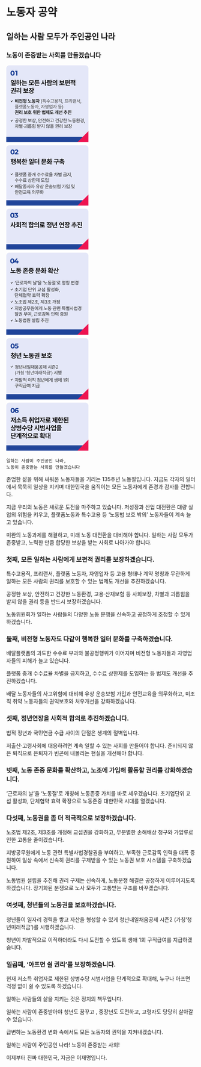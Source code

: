 # 노동자 공약

## 일하는 사람 모두가 주인공인 나라
### 노동이 존중받는 사회를 만들겠습니다

![공약 이미지](014.jpeg)

```
일하는 사람이 주인공인 나라,
노동이 존중받는 사회를 만들겠습니다
```

존엄한 삶을 위해 싸워온 노동자들을 기리는 135주년 노동절입니다. 
지금도 각자의 일터에서 묵묵히 일상을 지키며 대한민국을 움직이는 모든
노동자에게 존경과 감사를 전합니다.

지금 우리의 노동은 새로운 도전을 마주하고 있습니다. 저성장과 산업 대전환은 대량 실업의 위험을 키우고, 플랫폼노동과 특수고용 등 ‘노동법 보호
밖의’ 노동자들이 계속 늘고 있습니다.

미완의 노동과제를 해결하고, 미래 노동 대전환을 대비해야 합니다. 
일하는 사람 모두가 존중받고, 노력한 만큼 합당한 보상을 받는 사회로 나아가야
합니다.

### 첫째, 모든 일하는 사람에게 보편적 권리를 보장하겠습니다.

특수고용직, 프리랜서, 플랫폼 노동자, 자영업자 등 고용 형태나 계약 명칭과 무관하게 일하는 모든 사람의 권리를 보호할 수 있는 법제도 개선을
추진하겠습니다.

공정한 보상, 안전하고 건강한 노동환경, 고용·산재보험 등 사회보장, 차별과 괴롭힘을 받지 않을 권리 등을 반드시 보장하겠습니다.

노동위원회가 일하는 사람들의 다양한 노동 분쟁을 신속하고 공정하게 조정할 수 있게 하겠습니다.

### 둘째, 비전형 노동자도 다같이 행복한 일터 문화를 구축하겠습니다.

배달플랫폼의 과도한 수수료 부과와 불공정행위가 이어지며 비전형 노동자들과 자영업자들의 피해가 늘고 있습니다.

플랫폼 중개 수수료율 차별을 금지하고, 수수료 상한제를 도입하는 등 법제도 개선을 추진하겠습니다.

배달 노동자들의 사고위험에 대비해 유상 운송보험 가입과 안전교육을 의무화하고, 미조직 취약 노동자들의 권익보호와 처우개선을 강화하겠습니다.

### 셋째, 정년연장을 사회적 합의로 추진하겠습니다.

법적 정년과 국민연금 수급 사이의 단절은 생계의 절벽입니다. 

저출산·고령사회에 대응하려면 계속 일할 수 있는 사회를 만들어야 합니다. 준비되지 않은
퇴직으로 은퇴자가 빈곤에 내몰리는 현실을 개선해야 합니다.

### 넷째, 노동 존중 문화를 확산하고, 노조에 가입해 활동할 권리를 강화하겠습니다.

‘근로자의 날’을 ‘노동절’로 개칭해 노동존중 가치를 바로 세우겠습니다. 초기업단위 교섭 활성화, 단체협약 효력 확장으로 노동존중 대한민국 시대를
열겠습니다.

### 다섯째, 노동권을 좀 더 적극적으로 보장하겠습니다.

노조법 제2조, 제3조를 개정해 교섭권을 강화하고, 무분별한 손해배상 청구와 가압류로 인한 고통을 줄이겠습니다.

지방공무원에게 노동 관련 특별사법경찰권을 부여하고, 부족한 근로감독 인력을 대폭 증원하여 일상 속에서 신속히 권리를 구제받을 수 있는 노동권
보호 시스템을 구축하겠습니다.

노동법원 설립을 추진해 권리 구제는 신속하게, 노동분쟁 해결은 공정하게 이루어지도록 하겠습니다. 장기화된 분쟁으로 노사 모두가 고통받는 구조를
바꾸겠습니다.

### 여섯째, 청년들의 노동권을 보호하겠습니다.

청년들이 일자리 경력을 쌓고 자산을 형성할 수 있게 청년내일채움공제 시즌2 (가칭‘청년미래적금’)를 시행하겠습니다.

청년이 자발적으로 이직하더라도 다시 도전할 수 있도록 생애 1회 구직급여를 지급하겠습니다.

### 일곱째, ‘아프면 쉴 권리’를 보장하겠습니다.

현재 저소득 취업자로 제한된 상병수당 시범사업을 단계적으로 확대해, 누구나 아프면 걱정 없이 쉴 수 있도록 하겠습니다.

일하는 사람들의 삶을 지키는 것은 정치의 책무입니다.

일하는 사람이 존중받아야 청년도 꿈꾸고
, 중장년도 도전하고, 고령자도 당당히 살아갈 수 있습니다.

급변하는 노동환경 변화 속에서도 모든 노동자의 권익을 지켜내겠습니다.

일하는 사람이 주인공인 나라! 노동이 존중받는 사회!

이제부터 진짜 대한민국,
지금은 이재명입니다.